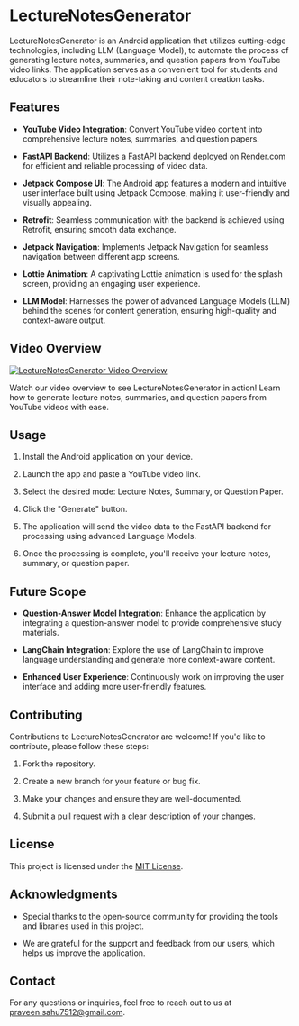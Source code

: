 # LectureNotesGenerator

LectureNotesGenerator is an Android application that utilizes cutting-edge technologies, including LLM (Language Model), to automate the process of generating lecture notes, summaries, and question papers from YouTube video links. The application serves as a convenient tool for students and educators to streamline their note-taking and content creation tasks.

## Features

- **YouTube Video Integration**: Convert YouTube video content into comprehensive lecture notes, summaries, and question papers.

- **FastAPI Backend**: Utilizes a FastAPI backend deployed on Render.com for efficient and reliable processing of video data.

- **Jetpack Compose UI**: The Android app features a modern and intuitive user interface built using Jetpack Compose, making it user-friendly and visually appealing.

- **Retrofit**: Seamless communication with the backend is achieved using Retrofit, ensuring smooth data exchange.

- **Jetpack Navigation**: Implements Jetpack Navigation for seamless navigation between different app screens.

- **Lottie Animation**: A captivating Lottie animation is used for the splash screen, providing an engaging user experience.

- **LLM Model**: Harnesses the power of advanced Language Models (LLM) behind the scenes for content generation, ensuring high-quality and context-aware output.

## Video Overview

[![LectureNotesGenerator Video Overview](link-to-your-video-thumbnail)](link-to-your-video)

Watch our video overview to see LectureNotesGenerator in action! Learn how to generate lecture notes, summaries, and question papers from YouTube videos with ease.

## Usage

1. Install the Android application on your device.

2. Launch the app and paste a YouTube video link.

3. Select the desired mode: Lecture Notes, Summary, or Question Paper.

4. Click the "Generate" button.

5. The application will send the video data to the FastAPI backend for processing using advanced Language Models.

6. Once the processing is complete, you'll receive your lecture notes, summary, or question paper.

## Future Scope

- **Question-Answer Model Integration**: Enhance the application by integrating a question-answer model to provide comprehensive study materials.

- **LangChain Integration**: Explore the use of LangChain to improve language understanding and generate more context-aware content.

- **Enhanced User Experience**: Continuously work on improving the user interface and adding more user-friendly features.

## Contributing

Contributions to LectureNotesGenerator are welcome! If you'd like to contribute, please follow these steps:

1. Fork the repository.

2. Create a new branch for your feature or bug fix.

3. Make your changes and ensure they are well-documented.

4. Submit a pull request with a clear description of your changes.

## License

This project is licensed under the [MIT License](LICENSE).

## Acknowledgments

- Special thanks to the open-source community for providing the tools and libraries used in this project.

- We are grateful for the support and feedback from our users, which helps us improve the application.

## Contact

For any questions or inquiries, feel free to reach out to us at [praveen.sahu7512@gmail.com](mailto:praveen.sahu7512@gmail.com).
